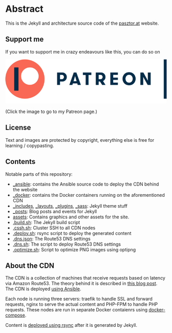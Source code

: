 # Abstract

This is the Jekyll and architecture source code of the [pasztor.at](https://pasztor.at) website.

## Support me

If you want to support me in crazy endeavours like this, you can do so on

[![Patreon](assets/img/patreon-wide.svg)](https://pasztor.at/patreon)

(Click the image to go to my Patreon page.)

## License

Text and images are protected by copyright, everything else is free for learning / copypasting. 

## Contents

Notable parts of this repository:

- [_ansible](_ansible): contains the Ansible source code to deploy the CDN behind the website
- [_docker](_docker): contains the Docker containers running on the aforementioned CDN
- [_includes](_includes), [_layouts](_layouts), [_plugins](_plugins), [_sass](_sass): Jekyll theme stuff
- [_posts](_posts): Blog posts and events for Jekyll
- [assets](assets): Contains graphics and other assets for the site.
- [.build.sh](.build.sh): The Jekyll build script
- [.cssh.sh](.cssh.sh): Cluster SSH to all CDN nodes
- [.deploy.sh](.deploy.sh): rsync script to deploy the generated content
- [.dns.json](.dns.json): The Route53 DNS settings
- [.dns.sh](.dns.sh): The script to deploy Route53 DNS settings
- [.optimize.sh](.optimize.sh): Script to optimize PNG images using optipng

## About the CDN

The CDN is a collection of machines that receive requests based on latency via Amazon Route53. The theory behind it is
described in [this blog post](https://pasztor.at/blog/building-your-own-cdn). The CDN is deployed
[using Ansible](_ansible/cdn.yml).

Each node is running three servers: traefik to handle SSL and forward requests, nginx to serve the actual content and
PHP-FPM to handle PHP requests. These nodes are run in separate Docker contaienrs using
[docker-compose](_docker/docker-compose.yml).

Content is [deployed using rsync](.deploy.sh) after it is generated by Jekyll.
